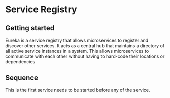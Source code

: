 # Service Registry



## Getting started
Eureka is a service registry that allows microservices to register and discover other services. It acts as a central hub that maintains a directory of all active service instances in a system. This allows microservices to communicate with each other without having to hard-code their locations or dependencies

## Sequence 
This is the first service needs to be started before any of the service.